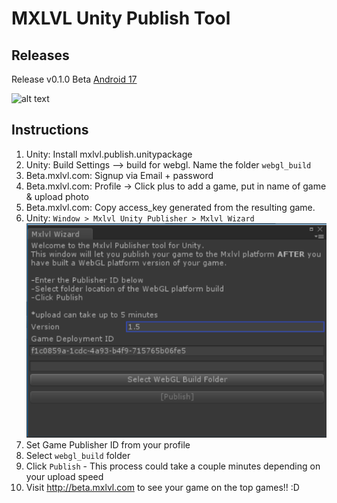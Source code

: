# MXLVL Unity Publish Tool
 ## Releases
Release v0.1.0 Beta [Android 17](https://github.com/max-level-labs/mxlvl-publish/releases)

 ![alt text](https://i.imgur.com/YEfhnaA.png "Logo Title Text 1")
 ## Instructions
1. Unity: Install mxlvl.publish.unitypackage
1. Unity: Build Settings --> build for webgl. Name the folder `webgl_build`
1. Beta.mxlvl.com: Signup via Email + password
1. Beta.mxlvl.com: Profile -> Click plus to add a game, put in name of game & upload photo
1. Beta.mxlvl.com: Copy access_key generated from the resulting game.
1. Unity: `Window > Mxlvl Unity Publisher > Mxlvl Wizard`
![Mxvl Wizard](https://github.com/max-level-labs/mxlvl-publish/blob/master/mxlvl_wizard.png)
1. Set Game Publisher ID from your profile
1. Select `webgl_build` folder 
1. Click `Publish` - This process could take a couple minutes depending on your upload speed
1. Visit http://beta.mxlvl.com to see your game on the top games!! :D
